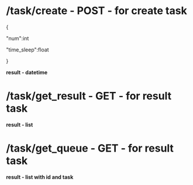 <h1>/task/create - POST - for create task</h1>
<p>{</p>
<p>"num":int</p>
<p>"time_sleep":float</p>
<p>}</p>
<p><b>result - datetime<b></p>

<h1>/task/get_result - GET - for result task</h1> 
<p><b>result - list </b></p>

<h1>/task/get_queue - GET - for result task </h1>
<b>result - list with id and task </b>
